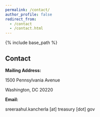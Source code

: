 ```yaml
---
permalink: /contact/
author_profile: false
redirect_from:
  - /contact
  - /contact.html
---
```


{% include base_path %}

## Contact

**Mailing Address:**

1500 Pennsylvania Avenue

Washington, DC 20220

**Email:**

sreeraahul.kancherla [at] treasury [dot] gov